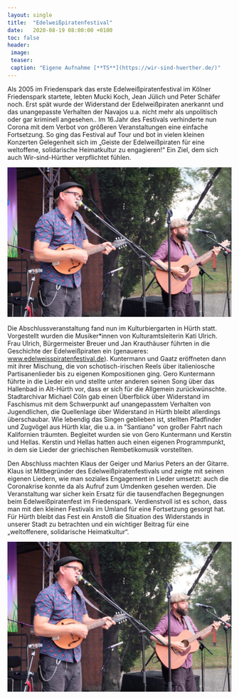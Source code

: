 ```yaml
---
layout: single
title:  "Edelweißpiratenfestival"
date:   2020-08-19 08:00:00 +0100
toc: false
header:
 image: 
 teaser: 
 caption: "Eigene Aufnahme [**TS**](https://wir-sind-huerther.de/)"
---
```

Als 2005 im Friedenspark das erste Edelweißpiratenfestival im Kölner Friedenspark startete, lebten Mucki Koch, Jean Jülich und Peter Schäfer noch. Erst spät wurde der Widerstand der Edelweißpiraten anerkannt und das unangepasste Verhalten der Navajos u.a. nicht mehr als unpolitisch oder gar kriminell angesehen.. Im 16.Jahr des Festivals verhinderte nun Corona mit dem Verbot von größeren Veranstaltungen eine einfache Fortsetzung. So ging das Festival auf Tour und bot in vielen kleinen Konzerten Gelegenheit sich im „Geiste der Edelweißpiraten für eine weltoffene, solidarische Heimatkultur zu engagieren!“ Ein Ziel, dem sich auch Wir-sind-Hürther verpflichtet fühlen.

![Edelweiss](/assets/images/2020-08-19-edelweiss1.jpg)

Die Abschlussveranstaltung fand nun im Kulturbiergarten in Hürth statt. Vorgestellt wurden die Musiker*innen von Kulturamtsleiterin Kati Ulrich. Frau Ulrich, Bürgermeister Breuer und Jan Krauthäuser führten in die Geschichte der Edelweißpiraten ein (genaueres: www.edelweisspiratenfestival.de). Kuntermann und Gaatz eröffneten dann mit ihrer Mischung, die von schotisch-irischen Reels über italieniosche Partisanenlieder bis zu eigenen Kompositionen ging. Gero Kuntermann führte in die Lieder ein und stellte unter anderen seinen Song über das Hallenbad in Alt-Hürth vor, dass er sich für die Allgemein zurückwünschte. Stadtarchivar Michael Cöln gab einen Überfblick über Widerstand im Faschismus mit dem Schwerpunkt auf unangepasstem Verhalten von Jugendlichen, die Quellenlage über Widerstand in Hürth bleibt allerdings überschaubar. Wie lebendig das Singen geblieben ist, stellten Pfadfinder und Zugvögel aus Hürth klar, die u.a. in "Santiano" von großer Fahrt nach Kalifornien träumten. Begleitet wurden sie von Gero Kuntermann und Kerstin und Hellas. Kerstin und Hellas hatten auch einen eigenen Programmpunkt, in dem sie Lieder der griechischen Rembetikomusik vorstellten.

Den Abschluss machten Klaus der Geiger und Marius Peters an der Gitarre. Klaus ist Mitbegründer des Edelweißpiratenfestivals und zeigte mit seinen eigenen Liedern, wie man soziales Engagement in Lieder umsetzt: auch die Coronakrise konnte da als Aufruf zum Umdenken gesehen werden.
Die Veranstaltung war sicher kein Ersatz für die tausendfachen Begegnungen beim Edelweißpiratenfest im Friedenspark. Verdienstvoll ist es schon, dass man mit den kleinen Festivals im Umland für eine Fortsetzung gesorgt hat. Für Hürth bleibt das Fest ein Anstoß die Situation des Widerstands in unserer Stadt zu betrachten und ein wichtiger Beitrag für eine „weltoffenere, solidarische Heimatkultur“.

![Edelweiss](/assets/images/2020-08-19-edelweiss1.jpg)

